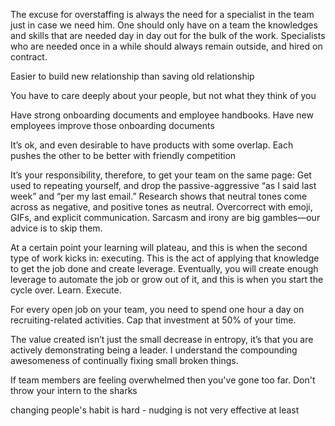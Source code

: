 The excuse for overstaffing is always the need for a specialist in the team just in case we need him. One should only have on a team the knowledges and skills that are needed day in day out for the bulk of the work. Specialists who are needed once in a while should always remain outside, and hired on contract.

Easier to build new relationship than saving old relationship

You have to care deeply about your people, but not what they think of you

Have strong onboarding documents and employee handbooks. Have new employees improve those onboarding documents

It’s ok, and even desirable to have products with some overlap. Each pushes the other to be better with friendly competition

 It’s your responsibility, therefore, to get your team on the same page: Get used to repeating yourself, and drop the passive-aggressive “as I said last week” and “per my last email.” Research shows that neutral tones come across as negative, and positive tones as neutral. Overcorrect with emoji, GIFs, and explicit communication. Sarcasm and irony are big gambles—our advice is to skip them. 

 At a certain point your learning will plateau, and this is when the second type of work kicks in: executing. This is the act of applying that knowledge to get the job done and create leverage. Eventually, you will create enough leverage to automate the job or grow out of it, and this is when you start the cycle over. Learn. Execute.

For every open job on your team, you need to spend one hour a day on recruiting-related activities. Cap that investment at 50% of your time. 

The value created isn’t just the small decrease in entropy, it’s that you are actively demonstrating being a leader. I understand the compounding awesomeness of continually fixing small broken things.

If team members are feeling overwhelmed then you've gone too far. Don't throw your intern to the sharks

changing people's habit is hard - nudging is not very effective at least

